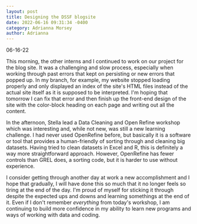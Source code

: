 ```yaml
---
layout: post
title: Designing the DSSF blogsite 
date: 2022-06-16 09:31:34 -0400 
category: Adrianna Morsey
author: Adrianna
---
```

06-16-22

This morning, the other interns and I continued to work on our project for the blog site. It was a challenging and slow process, especially when working through past errors that kept on persisting or new errors that popped up. In my branch, for example, my website stopped loading properly and only displayed an index of the site's HTML files instead of the actual site itself as it is supposed to be interpreted. I'm hoping that tomorrow I can fix that error and then finish up the front-end design of the site with the color-block heading on each page and writing out all the content. 

In the afternoon, Stella lead a Data Cleaning and Open Refine workshop which was interesting and, while not new, was still a new learning challenge. I had never used OpenRefine before, but basically it is a software or tool that provides a human-friendly of sorting through and cleaning big datasets. Having tried to clean datasets in Excel and R, this is definitely a way more straightforward approach. However, OpenRefine has fewer controls than GREL does, a sorting code, but it is harder to use without experience.  

I consider getting through another day at work a new accomplishment and I hope that gradually, I will have done this so much that it no longer feels so tiring at the end of the day. I'm proud of myself for sticking it through despite the expected ups and downs and learning somethings at the end of it. Even if I don't remember *everything* from today's workshop, I am continuing to build more confidence in my ability to learn new programs and ways of working with data and coding. 
